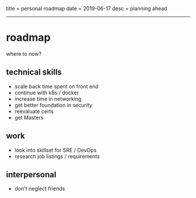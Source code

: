 title = personal roadmap
date = 2019-06-17
desc = planning ahead

---

# roadmap

where to now?

## technical skills

- scale back time spent on front end
- continue with k8s / docker
- increase time in networking
- get better foundation in security
- reevaluate certs
- get Masters

## work

- look into skillset for SRE / DevOps
- research job listings / requirements

## interpersonal

- don't neglect friends
